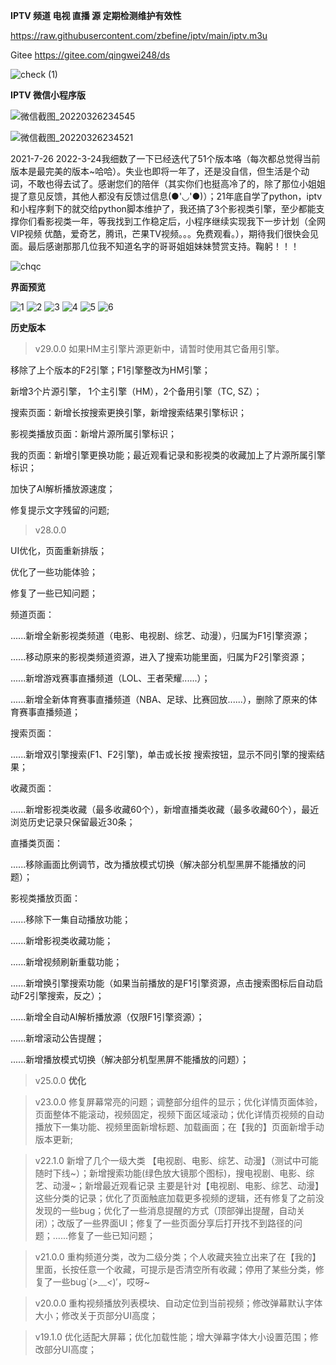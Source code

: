  **IPTV 频道 电视 直播 源 定期检测维护有效性** 



https://raw.githubusercontent.com/zbefine/iptv/main/iptv.m3u



Gitee https://gitee.com/qingwei248/ds



![check (1)](https://user-images.githubusercontent.com/26646520/155706149-8cc26744-d0ce-4cb5-99b9-83cf278f740e.png)



 **IPTV 微信小程序版** 
 
 
 
![微信截图_20220326234545](https://user-images.githubusercontent.com/26646520/160247315-1a226d3c-d74b-481e-945c-a2232453e207.png)



![微信截图_20220326234521](https://user-images.githubusercontent.com/26646520/160247323-da755e54-58eb-41c0-9123-f4d7fb08e776.png)



2021-7-26 2022-3-24我细数了一下已经迭代了51个版本咯（每次都总觉得当前版本是最完美的版本~哈哈）。失业也即将一年了，还是没自信，但生活是个动词，不敢也得去试了。感谢您们的陪伴（其实你们也挺高冷了的，除了那位小姐姐提了意见反馈，其他人都没有反馈过信息(●'◡'●)）；21年底自学了python，iptv和小程序剩下的就交给python脚本维护了，我还搞了3个影视类引擎，至少都能支撑你们看影视类一年，等我找到工作稳定后，小程序继续实现我下一步计划（全网VIP视频 优酷，爱奇艺，腾讯，芒果TV视频。。。免费观看。），期待我们很快会见面。最后感谢那那几位我不知道名字的哥哥姐姐妹妹赞赏支持。鞠躬！！！



![chqc](https://user-images.githubusercontent.com/26646520/160222321-a6c8234f-e43d-471d-b9b0-0ccb24a8fb2e.png)



**界面预览**



![1](https://user-images.githubusercontent.com/26646520/160222342-0bac7327-3315-4c30-a734-d9594668a545.png)
![2](https://user-images.githubusercontent.com/26646520/160222344-f26001eb-9e45-4ea6-adeb-c871d81e16b4.png)
![3](https://user-images.githubusercontent.com/26646520/160222346-0070858c-0752-45a8-a5b4-a9b471349712.png)
![4](https://user-images.githubusercontent.com/26646520/160222347-19aa65b5-66e7-49a1-bc95-2bc3f3d8b1dd.png)
![5](https://user-images.githubusercontent.com/26646520/160222348-bf0ffcee-e15e-454e-9af0-025b8c92325d.png)
![6](https://user-images.githubusercontent.com/26646520/160222349-90025d25-3ce2-428c-9a7b-a01dd6267719.png)



**历史版本** 




> v29.0.0 如果HM主引擎片源更新中，请暂时使用其它备用引擎。



移除了上个版本的F2引擎；F1引擎整改为HM引擎；



新增3个片源引擎， 1个主引擎（HM），2个备用引擎（TC, SZ）；



搜索页面：新增长按搜索更换引擎，新增搜索结果引擎标识；



影视类播放页面：新增片源所属引擎标识；



我的页面：新增引擎更换功能；最近观看记录和影视类的收藏加上了片源所属引擎标识；



加快了AI解析播放源速度；



修复提示文字残留的问题;



> v28.0.0



UI优化，页面重新排版；



优化了一些功能体验；



修复了一些已知问题；



频道页面：




......新增全新影视类频道（电影、电视剧、综艺、动漫），归属为F1引擎资源；



......移动原来的影视类频道资源，进入了搜索功能里面，归属为F2引擎资源；



......新增游戏赛事直播频道（LOL、王者荣耀......）；



......新增全新体育赛事直播频道（NBA、足球、比赛回放......），删除了原来的体育赛事直播频道；



搜索页面：



......新增双引擎搜索(F1、F2引擎)，单击或长按 搜索按钮，显示不同引擎的搜索结果；



收藏页面：



......新增影视类收藏（最多收藏60个），新增直播类收藏（最多收藏60个），最近浏览历史记录只保留最近30条；



直播类页面：



......移除画面比例调节，改为播放模式切换（解决部分机型黑屏不能播放的问题）；



影视类播放页面：



......移除下一集自动播放功能；



......新增影视类收藏功能；



......新增视频刷新重载功能；



......新增换引擎搜索功能（如果当前播放的是F1引擎资源，点击搜索图标后自动启动F2引擎搜索，反之）；



......新增全自动AI解析播放源（仅限F1引擎资源）；



......新增滚动公告提醒；



......新增播放模式切换（解决部分机型黑屏不能播放的问题）；



> v25.0.0 **优化**



> v23.0.0 修复屏幕常亮的问题；调整部分组件的显示；优化详情页面体验，页面整体不能滚动，视频固定，视频下面区域滚动；优化详情页视频的自动播放下一集功能、视频里面新增标题、加载画面；在【我的】页面新增手动 版本更新;



> v22.1.0 新增了几个一级大类 【电视剧、电影、综艺、动漫】（测试中可能随时下线~）；新增搜索功能(绿色放大镜那个图标)，搜电视剧、电影、综艺、动漫~；新增最近观看记录 主要是针对【电视剧、电影、综艺、动漫】这些分类的记录；优化了页面触底加载更多视频的逻辑，还有修复了之前没发现的一些bug；优化了一些消息提醒的方式（顶部弹出提醒，自动关闭）；改版了一些界面UI；修复了一些页面分享后打开找不到路径的问题；......修复了一些已知问题；



> v21.0.0 重构频道分类，改为二级分类；个人收藏夹独立出来了在【我的】里面，长按任意一个收藏，可提示是否清空所有收藏；停用了某些分类，修复了一些bug`(*>﹏<*)′，哎呀~



> v20.0.0 重构视频播放列表模块、自动定位到当前视频；修改弹幕默认字体大小；修改关于页部分UI高度；



> v19.1.0 优化适配大屏幕；优化加载性能；增大弹幕字体大小设置范围；修改部分UI高度；






